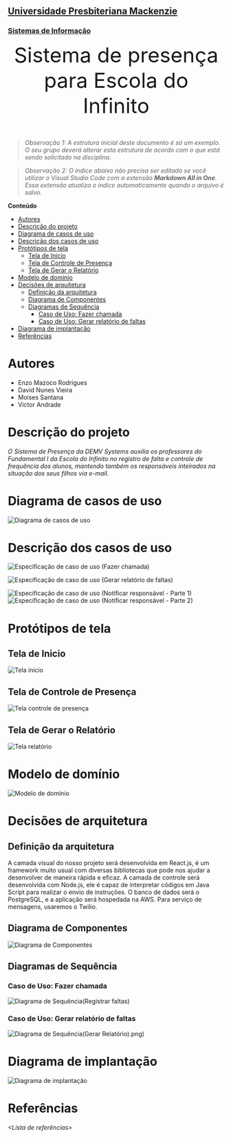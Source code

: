 <h2><a href= "https://www.mackenzie.br">Universidade Presbiteriana Mackenzie</a></h2>
<h3><a href= "https://www.mackenzie.br/graduacao/sao-paulo-higienopolis/sistemas-de-informacao">Sistemas de Informação</a></h3>


<font size="+12"><center>
Sistema de presença para Escola do Infinito
</center></font>

>*Observação 1: A estrutura inicial deste documento é só um exemplo. O seu grupo deverá alterar esta estrutura de acordo com o que está sendo solicitado na disciplina.*

>*Observação 2: O índice abaixo não precisa ser editado se você utilizar o Visual Studio Code com a extensão **Markdown All in One**. Essa extensão atualiza o índice automaticamente quando o arquivo é salvo.*

**Conteúdo**

- [Autores](#autores)
- [Descrição do projeto](#descrição-do-projeto)
- [Diagrama de casos de uso](#diagrama-de-casos-de-uso)
- [Descrição dos casos de uso](#descrição-dos-casos-de-uso)
- [Protótipos de tela](#protótipos-de-tela)
  - [Tela de Inicio](#tela-de-inicio)
  - [Tela de Controle de Presença](#tela-de-controle-de-presença)
  - [Tela de Gerar o Relatório](#tela-de-gerar-o-relatório)
- [Modelo de domínio](#modelo-de-domínio)
- [Decisões de arquitetura](#decisões-de-arquitetura)
  - [Definição da arquitetura](#definição-da-arquitetura)
  - [Diagrama de Componentes](#diagrama-de-componentes)
  - [Diagramas de Sequência](#diagramas-de-sequência)
    - [Caso de Uso: Fazer chamada](#caso-de-uso-fazer-chamada)
    - [Caso de Uso: Gerar relatório de faltas](#caso-de-uso-gerar-relatório-de-faltas)
- [Diagrama de implantação](#diagrama-de-implantação)
- [Referências](#referências)

# Autores

* Enzo Mazoco Rodrigues
* David Nunes Vieira
* Moises Santana
* Victor Andrade

# Descrição do projeto

*O Sistema de Presença da DEMV Systems auxilia os professores do Fundamental I da Escola do Infinito no registro de falta e controle de frequência dos alunos, mantendo também os responsáveis inteirados na situação dos seus filhos via e-mail.*

# Diagrama de casos de uso

![Diagrama de casos de uso](./Diagrama%20de%20casos%20de%20uso.png)

# Descrição dos casos de uso

<!-- ## Registrar Falta

### Objetivos

Registrar as faltas dos alunos para se realizar o controle de frequência em cada disciplina.

### Atores

- Professor

### Prioridade

Alta

### Pré-condições

- As aulas, professores, disciplinas já devem estar cadastradas na base de dados.

### Fluxo principal

1. Professor acessa a página de `Registrar falta`,
2. Professor selecionar qual turma ele irá registrar as faltas,
3. Sistema exibe todos os alunos daquela turma,
4. Professor deverá se identificar selecionando seu nome, qual disciplina está atuando naquela falta e qual é o período (início do dia ou depois do intervalo),
5. Professor seleciona os alunos que não estão presentes, de acordo com a chamada oral,
6. Professor clica em `Registar faltas` para salva-las na base de dados,
7. Ao finalizar, sistema exibirá uma tela de concluído com uma opção de gerar relatório.

### Pós-condições

- As faltas dos alunos devem ser adicionadas a base de dados. -->

![Especificação de caso de uso (Fazer chamada)](./Especifica%C3%A7%C3%A3o%20de%20caso%20de%20uso%20(Fazer%20chamada).png)

<!-- ## Gerar Relatório

### Objetivos

Gerar relatório de faltas a partir de datas, disciplinas, turmas ou professores para avaliar a situação de frequência dos alunos.

### Atores

- Professor

### Prioridade

Alta

### Pré-condições

- As aulas, professores, disciplinas já devem estar cadastradas na base de dados.
- Registro de faltas realizados preveamente.

### Fluxo principal

1. Professor acessa a página para `Gerar relatório`,
2. Escolhe o tipo de agrupamento das faltas (*datas, disciplinas, turmas ou professores*),
3. Clica em `Gerar relatório`,
4. Sistema retorna relatório de faltas agrupado pelo tipo escolhido. 

### Pós-condições -->

![Especificação de caso de uso (Gerar relatório de faltas)](./Especifica%C3%A7%C3%A3o%20de%20caso%20de%20uso%20(Gerar%20relat%C3%B3rio).png)

![Especificação de caso de uso (Notificar responsável - Parte 1)](./Especifica%C3%A7%C3%A3o%20de%20caso%20de%20uso%20(Notificar%20respons%C3%A1vel%20-%20Parte%201).png)
![Especificação de caso de uso (Notificar responsável - Parte 2)](./Especifica%C3%A7%C3%A3o%20de%20caso%20de%20uso%20(Notificar%20respons%C3%A1vel%20-%20Parte%202).png.png)

# Protótipos de tela

## Tela de Inicio 
![Tela inicio](./Prot%C3%B3tipos/Tela%20inicio.png)

## Tela de Controle de Presença 
![Tela controle de presença](./Prot%C3%B3tipos/Tela%20controle%20de%20presen%C3%A7a.png)

## Tela de Gerar o Relatório
![Tela relatório](./Prot%C3%B3tipos/Tela%20relat%C3%B3rio.png)

# Modelo de domínio

![Modelo de domínio](./Modelo%20de%20Dom%C3%ADnio.png)

# Decisões de arquitetura

## Definição da arquitetura
A camada visual do nosso projeto será desenvolvida em React.js, é um
framework muito usual com diversas bibliotecas que pode nos ajudar a
desenvolver de maneira rápida e eficaz.
A camada de controle será desenvolvida com Node.js, ele é capaz de
interpretar códigos em Java Script para realizar o envio de instruções.
O banco de dados será o PostgreSQL, e a aplicação será hospedada na
AWS. Para serviço de mensagens, usaremos o Twilio.

## Diagrama de Componentes
![Diagrama de Componentes](./Diagrama%20de%20Componentes.png)

## Diagramas de Sequência

### Caso de Uso: Fazer chamada

![Diagrama de Sequência(Registrar faltas)](./Diagrama%20sequencia(Registrar%20Falta).png)

### Caso de Uso: Gerar relatório de faltas

![Diagrama de Sequência(Gerar Relatório)](./Diagrama%20sequencia(Gerar%20Relatório).png).png)

# Diagrama de implantação
![Diagrama de implantação](./Diagrama%20de%20Implantacao.png)

# Referências

*&lt;Lista de referências&gt;*
